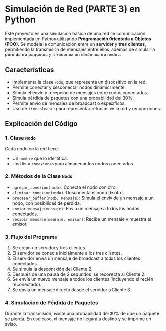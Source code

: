 # Simulación de Red (PARTE 3) en Python

Este proyecto es una simulación básica de una red de comunicación implementada en Python utilizando **Programación Orientada a Objetos (POO)**. Se modela la comunicación entre un **servidor** y **tres clientes**, permitiendo la transmisión de mensajes entre ellos, además de simular la pérdida de paquetes y la reconexión dinámica de nodos.

## Características

- Implementa la clase `Nodo`, que representa un dispositivo en la red.
- Permite conectar y desconectar nodos dinámicamente.
- Simula el envío y recepción de mensajes entre nodos conectados.
- Simula pérdida de paquetes con una probabilidad del 30%.
- Permite envío de mensajes de broadcast o específicos.
- Uso de `time.sleep()` para representar retrasos en la red y reconexiones.

## Explicación del Código

### 1. **Clase `Nodo`**

Cada nodo en la red tiene:
- Un `nombre` que lo identifica.
- Una lista `conexiones` para almacenar los nodos conectados.

### 2. **Métodos de la Clase `Nodo`**

- `agregar_conexion(nodo)`: Conecta el nodo con otro.
- `eliminar_conexion(nodo)`: Desconecta el nodo de otro.
- `procesar_buffer(nodo, mensaje)`: Simula el envío de un mensaje a un nodo, con posibilidad de pérdida.
- `enviar_mensaje(mensaje)`: Envía un mensaje a todos los nodos conectados.
- `recibir_mensaje(mensaje, emisor)`: Recibe un mensaje y muestra el emisor.

### 3. **Flujo del Programa**

1. Se crean un servidor y tres clientes.
2. El servidor se conecta inicialmente a los tres clientes.
3. El servidor envía un mensaje de broadcast a todos los clientes conectados.
4. Se simula la desconexión del Cliente 2.
5. Después de una pausa de 2 segundos, se reconecta al Cliente 2.
6. Se envía un nuevo mensaje a todos los clientes (incluyendo el recién reconectado).
7. Se envía un mensaje directo desde el servidor a Cliente 3.

### 4. **Simulación de Pérdida de Paquetes**

Durante la transmisión, existe una probabilidad del 30% de que un paquete se pierda. En ese caso, el mensaje no llegará a destino y se imprime un aviso.
